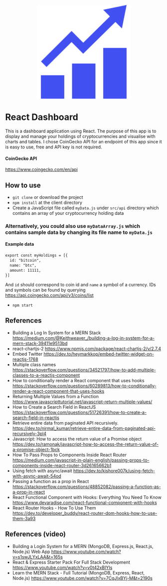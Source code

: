 <p align="center">
<img src="./client/public/icon.png" width=300">
</P>

# React Dashboard

This is a dashboard application using React. The purpose of this app is to display and manage your holdings of cryptocurrencies and visualise with charts and tables. I chose CoinGecko API for an endpoint of this app since it is easy to use, free and API key is not required.

#### CoinGecko API

<https://www.coingecko.com/en/api>

## How to use

- `git clone` or download the project
- `npm install` at the client directory
- Create a JavaScript file called `myData.js` under `src/api` directory which contains an array of your cryptocurrency holding data

### Alternatively, you could also use `myDataArray.js` which contains sample data by changing its file name to `myData.js`

#### Example data

```
export const myHoldings = [{
  id: "bitcoin",
  name: "btc",
  amount: 11111,
}]
```

And `id` should correspond to coin id and `name` a symbol of a currency. IDs and symbols can be found by querying <https://api.coingecko.com/api/v3/coins/list>

- `npm start`

## References

- Building a Log In System for a MERN Stack <https://medium.com/@Keithweaver_/building-a-log-in-system-for-a-mern-stack-39411e9513bd>
- react-chartjs-2 <https://www.npmjs.com/package/react-chartjs-2/v/2.7.4>
- Embed Twitter <https://dev.to/heymarkkop/embed-twitter-widget-on-reactjs-1768>
- Multiple class names <https://stackoverflow.com/questions/34521797/how-to-add-multiple-classes-to-a-reactjs-component>
- How to conditionally render a React component that uses hooks <https://stackoverflow.com/questions/60289813/how-to-conditionally-render-a-react-component-that-uses-hooks>
- Returning Multiple Values from a Function <https://www.javascripttutorial.net/javascript-return-multiple-values/>
- How to Create a Search Field in ReactJS <https://stackoverflow.com/questions/51726391/how-to-create-a-search-field-in-reactjs>
- Retrieve entire data from paginated API recursively. <https://dev.to/nirmal_kumar/retrieve-entire-data-from-paginated-api-recursively-3pl4>
- Javascript: How to access the return value of a Promise object <https://dev.to/ramonak/javascript-how-to-access-the-return-value-of-a-promise-object-1bck>
- How To Pass Props to Components Inside React Router <https://medium.com/javascript-in-plain-english/passing-props-to-components-inside-react-router-3d26165662b1>
- Using fetch with async/await <https://dev.to/kishore007k/using-fetch-with-async-await-54od>
- Passing a function as a prop in React <https://stackoverflow.com/questions/48852082/passing-a-function-as-a-prop-in-react>
- React Functional Component with Hooks: Everything You Need To Know <https://www.devaradise.com/react-functional-component-with-hooks>
- React Router Hooks - How To Use Them <https://dev.to/developer_buddy/react-router-dom-hooks-how-to-use-them-3a93>

## References (video)

- Building a Login System for a MERN (MongoDB, Express.js, React.js, Node.js) Web App <https://www.youtube.com/watch?v=s1swJLYxLAA&t=165s>
- React & Express Starter Pack For Full Stack Development <https://www.youtube.com/watch?v=v0t42xBIYIs>
- Learn the MERN Stack - Full Tutorial (MongoDB, Express, React, Node.js) <https://www.youtube.com/watch?v=7CqJlxBYj-M&t=2190s>
